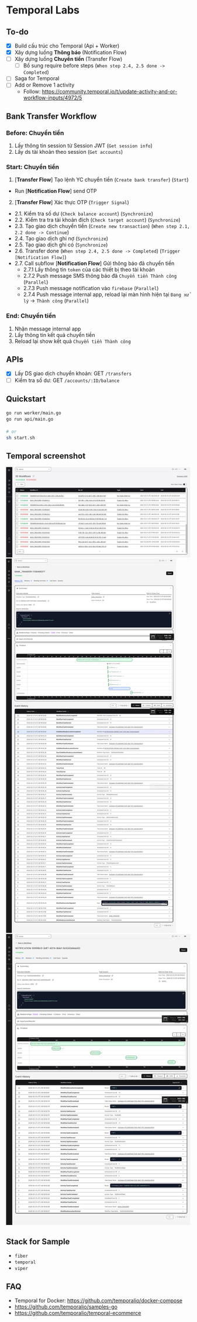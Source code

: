 # Temporal Labs

## To-do

- [x] Build cấu trúc cho Temporal (Api + Worker)
- [x] Xây dựng luồng **Thông báo** (Notification Flow)
- [ ] Xây dựng luồng **Chuyển tiền** (Transfer Flow)
  - [ ] Bổ sung require before steps (`When step 2.4, 2.5 done -> Completed`)
- [ ] Saga for Temporal
- [ ] Add or Remove 1 activity
  - Follow: <https://community.temporal.io/t/update-activity-and-or-workflow-inputs/4972/5>

## Bank Transfer Workflow

### Before: Chuyển tiền

1. Lấy thông tin session từ Session JWT (`Get session info`)
2. Lấy ds tài khoản theo session (`Get accounts`)

### Start: Chuyển tiền

1. [**Transfer Flow**] Tạo lệnh YC chuyển tiền (`Create bank transfer`) (`Start`)
  - Run [**Notification Flow**] send OTP
2. [**Transfer Flow**] Xác thực OTP (`Trigger Signal`)
  - 2.1. Kiểm tra số dư (`Check balance account`) (`Synchronize`)
  - 2.2. Kiểm tra tra tài khoản đích (`Check target account`) (`Synchronize`)
  - 2.3. Tạo giao dịch chuyển tiền (`Create new transaction`) (`When step 2.1, 2.2 done -> Continue`)
  - 2.4. Tạo giao dịch ghi nợ (`Synchronize`)
  - 2.5. Tạo giao dịch ghi có (`Synchronize`)
  - 2.6. Transfer done  (`When step 2.4, 2.5 done -> Completed`) (`Trigger [Notification Flow]`)
  - 2.7. Call subflow [**Notification Flow**] Gửi thông báo đã chuyển tiền
    - 2.7.1 Lấy thông tin `token` của các thiết bị theo tài khoản
    - 2.7.2 Push message SMS thông báo đã `Chuyển tiền Thành công` (`Parallel`)
    - 2.7.3 Push message notification vào `firebase` (`Parallel`)
    - 2.7.4 Push message internal app, reload lại màn hình hiện tại `Đang xử lý` -> `Thành công` (`Parallel`)

### End: Chuyển tiền

1. Nhận message internal app
2. Lấy thông tin kết quả chuyển tiền
3. Reload lại show kết quả `Chuyển tiền Thành công`

## APIs

- [x] Lấy DS giao dịch chuyển khoản: GET `/transfers`
- [ ] Kiểm tra số dư: GET `/accounts/:ID/balance`

## Quickstart

```bash
go run worker/main.go
go run api/main.go

# or 
sh start.sh
```

## Temporal screenshot

![Screenshot](/docs/assets/bank-transfer-workflows.jpg)
![Screenshot](/docs/assets/bank-transfer-temporal-admin-log.png)
![Screenshot](/docs/assets/bank-transfer-sub-workflow-temporal-admin-log.png)

## Stack for Sample

- `fiber`
- `temporal`
- `viper`

## FAQ

- Temporal for Docker: <https://github.com/temporalio/docker-compose>
- <https://github.com/temporalio/samples-go>
- <https://github.com/temporalio/temporal-ecommerce>
